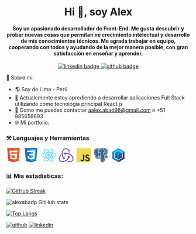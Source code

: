 <div id="header" align="center">
  <h1 align="center">Hi 👋, soy Alex</h1>
  <h4 align="center" font-weight="Normal"> Soy un apasionado desarrollador de Front-End. Me gusta descubrir y probar nuevas cosas que permitan mi crecimiento intelectual y desarrollo de mis conocimientos técnicos.
 Me agrada trabajar en equipo, cooperando con todos y ayudando de la mejor manera posible, con gran satisfacción en enseñar y aprender. </h4>
</div>

<div id="badges" align="center">
  <a href="https://www.linkedin.com/in/alexabadp/" target="_blank">
    <img src="https://img.shields.io/badge/LinkedIn-0077B5?style=for-the-badge&logo=linkedin&logoColor=white" alt="linkedin badge"/>
  </a>
  <a href="#">
  <img src="https://img.shields.io/github/followers/alexabadp?logo=github&style=for-the-badge" alt="github badge"/>
    </a>
</div>

📜 Sobre mi:
 - 🌎 Soy de Lima - Perú
 - 📖 Actualemente estoy aprediendo a desarrollar aplicaciones Full Stack utilizando como tecnologia principal React.js
 - 📲 Como me puedes contactar aalex.abad96@gmail.com o +51 985658693
 - 🌐 Mi portfolio:

<div align="left">
  <h3> ⚒️ Lenguajes y Herramientas </h3>
  <div>
    <img src="https://github.com/devicons/devicon/blob/master/icons/html5/html5-original.svg" title="HTML5" alt="HTML5" width="40" height="40"/>&nbsp;
    <img src="https://github.com/devicons/devicon/blob/master/icons/css3/css3-original.svg" title="CSS3" alt="CSS3" width="40" height="40"/>&nbsp;
    <img src="https://github.com/devicons/devicon/blob/master/icons/react/react-original.svg" title="React" alt="React" width="40" height="40"/>&nbsp;
    <img src="https://github.com/devicons/devicon/blob/master/icons/redux/redux-original.svg" title="Redux" alt="Redux" width="40" height="40"/>&nbsp;
    <img src="https://github.com/devicons/devicon/blob/master/icons/javascript/javascript-original.svg" title="JavaScript" alt="JavaScript" width="40" height="40"/>&nbsp;
    <img src="https://github.com/devicons/devicon/blob/master/icons/postgresql/postgresql-original.svg" title="Postgres" alt="Postgres" width="40" height="40"/>&nbsp;
    <img src="https://github.com/devicons/devicon/blob/master/icons/sequelize/sequelize-original.svg" title="Sequelize" alt="Sequelize" width="40" height="40"/>&nbsp;
    
  </div>
</div>

### 📊 Mis estadisticas:
[![GitHub Streak](https://streak-stats.demolab.com?user=alexabadp&theme=react&locale=es&date_format=j%20M%5B%20Y%5D)](https://git.io/streak-stats)

![alexabadp GitHub stats](https://github-readme-stats.vercel.app/api?username=alexabadp&show_icons=true&theme=radical)

[![Top Langs](https://github-readme-stats.vercel.app/api/top-langs/?username=alexabadp&theme=tokyonight)](https://github.com/alexabadp/github-readme-stats)

[<img src='https://cdn.jsdelivr.net/npm/simple-icons@3.0.1/icons/github.svg' alt='github' height='40'>](https://github.com/alexabadp)   [<img src='https://cdn.jsdelivr.net/npm/simple-icons@3.0.1/icons/linkedin.svg' alt='linkedin' height='40'>](https://www.linkedin.com/in/alexabadp/)  
